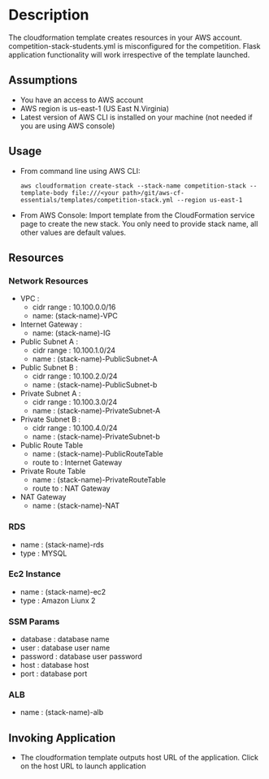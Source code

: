 # Description

The cloudformation template creates resources in your AWS account. competition-stack-students.yml is misconfigured for the competition.
Flask application functionality will work irrespective of the template launched.

## Assumptions
- You have an access to AWS account
- AWS region is us-east-1 (US East N.Virginia)
- Latest version of AWS CLI is installed on your machine (not needed if you are using AWS console)

## Usage
- From command line using AWS CLI: 
    ```
    aws cloudformation create-stack --stack-name competition-stack --template-body file:///<your path>/git/aws-cf-essentials/templates/competition-stack.yml --region us-east-1
    ```
- From AWS Console: Import template from the CloudFormation service page to create the new stack. You only need to provide stack name, all other values are default values.

## Resources
### Network Resources
- VPC :     
    - cidr range : 10.100.0.0/16
    - name: (stack-name)-VPC
- Internet Gateway :  
    - name: (stack-name)-IG
- Public Subnet A :  
    - cidr range : 10.100.1.0/24
    - name :  (stack-name)-PublicSubnet-A
- Public Subnet B :   
    - cidr range : 10.100.2.0/24
    - name :  (stack-name)-PublicSubnet-b
- Private Subnet A :  
    - cidr range : 10.100.3.0/24
    - name :  (stack-name)-PrivateSubnet-A
- Private Subnet B :   
    - cidr range : 10.100.4.0/24
    - name :  (stack-name)-PrivateSubnet-b
- Public Route Table
    - name : (stack-name)-PublicRouteTable
    - route to : Internet Gateway
- Private Route Table
    - name : (stack-name)-PrivateRouteTable
    - route to : NAT Gateway
- NAT Gateway
    - name : (stack-name)-NAT
### RDS  
- name : (stack-name)-rds
- type : MYSQL

### Ec2 Instance
- name :  (stack-name)-ec2
- type : Amazon Liunx 2

### SSM Params
- database : database name
- user : database user name
- password : database user password
- host : database host
- port : database port

### ALB
- name : (stack-name)-alb

## Invoking Application
- The cloudformation template outputs host URL of the application. Click on the host URL to launch application